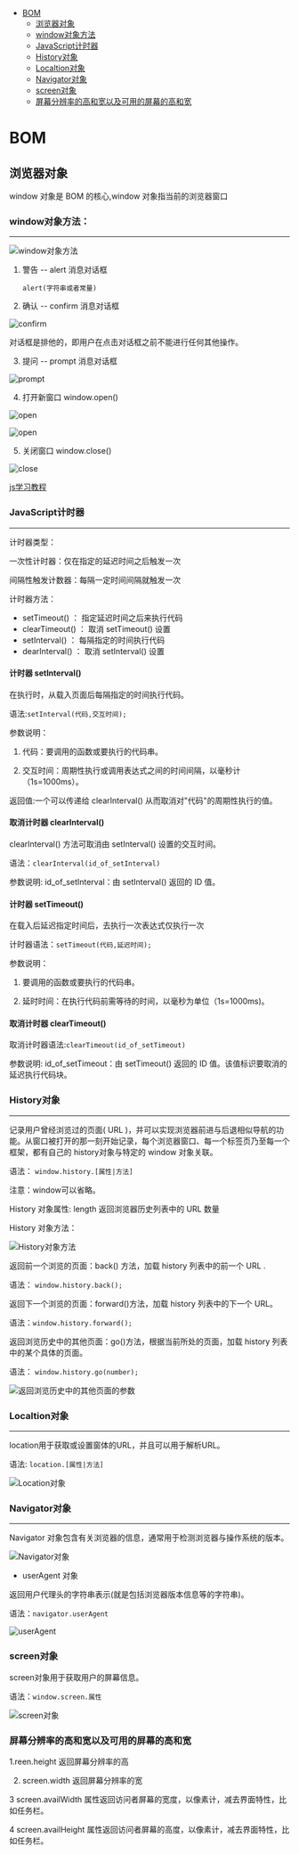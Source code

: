 <!-- TOC -->
- [BOM](#BOM)
    - [浏览器对象](#浏览器对象)
    - [window对象方法](#window对象方法)
    - [JavaScript计时器](#JavaScript计时器)
    - [History对象](#History对象)
    - [Localtion对象](#Localtion对象)
    - [Navigator对象](#Navigator对象)
    - [screen对象](#screen对象)
    - [屏幕分辨率的高和宽以及可用的屏幕的高和宽](#屏幕分辨率的高和宽以及可用的屏幕的高和宽)

<!-- /TOC -->
# BOM
## 浏览器对象
window 对象是 BOM 的核心,window 对象指当前的浏览器窗口

### window对象方法：
---

![window对象方法](https://i.imgur.com/IFmd2MW.jpg)


1. 警告 -- alert 消息对话框

	`alert(字符串或者常量)`
2. 确认 -- confirm 消息对话框

![confirm](https://i.imgur.com/1R2A7vU.png)
	
对话框是排他的，即用户在点击对话框之前不能进行任何其他操作。

3. 提问 -- prompt 消息对话框

![prompt](https://i.imgur.com/dMWVmWH.png)

4. 打开新窗口 window.open()

![open](https://i.imgur.com/wweNk5G.png)

![open](https://i.imgur.com/zutZfNX.png)

5. 关闭窗口 window.close()

![close](https://i.imgur.com/pWbMyvV.png)

[js学习教程](http://www.w3school.com.cn/b.asp "js")

### JavaScript计时器
---
计时器类型：

一次性计时器：仅在指定的延迟时间之后触发一次

间隔性触发计数器：每隔一定时间间隔就触发一次

计时器方法：

  - setTimeout() ： 指定延迟时间之后来执行代码
  - clearTimeout() ： 取消 setTimeout() 设置
  - setInterval()  ： 每隔指定的时间执行代码
  - dearInterval() ： 取消 setInterval() 设置
  
#### 计时器 setInterval()
在执行时，从载入页面后每隔指定的时间执行代码。
 
语法:`setInterval(代码,交互时间);`

参数说明：

1. 代码：要调用的函数或要执行的代码串。

2. 交互时间：周期性执行或调用表达式之间的时间间隔，以毫秒计（1s=1000ms）。

返回值:一个可以传递给 clearInterval() 从而取消对"代码"的周期性执行的值。

#### 取消计时器 clearInterval()
clearInterval() 方法可取消由 setInterval() 设置的交互时间。

语法：`clearInterval(id_of_setInterval)`

参数说明: id_of_setInterval：由 setInterval() 返回的 ID 值。

#### 计时器 setTimeout() 
在载入后延迟指定时间后，去执行一次表达式仅执行一次

计时器语法：`setTimeout(代码,延迟时间);`

参数说明：

1. 要调用的函数或要执行的代码串。

2. 延时时间：在执行代码前需等待的时间，以毫秒为单位（1s=1000ms)。


#### 取消计时器 clearTimeout()
取消计时器语法:`clearTimeout(id_of_setTimeout)`

参数说明: id_of_setTimeout：由 setTimeout() 返回的 ID 值。该值标识要取消的延迟执行代码块。

### History对象
---
记录用户曾经浏览过的页面( URL )，并可以实现浏览器前进与后退相似导航的功能。从窗口被打开的那一刻开始记录，每个浏览器窗口、每一个标签页乃至每一个框架，都有自己的 history对象与特定的 window 对象关联。

语法： `window.history.[属性|方法]`

注意：window可以省略。

History 对象属性: length 返回浏览器历史列表中的 URL 数量

History 对象方法： 

![History对象方法](https://i.imgur.com/MvJOAqq.jpg)


返回前一个浏览的页面：back() 方法，加载 history 列表中的前一个 URL .

语法： `window.history.back();`

返回下一个浏览的页面：forward()方法，加载 history 列表中的下一个 URL。

语法：`window.history.forward();`

返回浏览历史中的其他页面：go()方法，根据当前所处的页面，加载 history 列表中的某个具体的页面。

语法： `window.history.go(number);`

![返回浏览历史中的其他页面的参数](https://i.imgur.com/CKsEgY4.jpg)

### Localtion对象
---
location用于获取或设置窗体的URL，并且可以用于解析URL。
 
语法: `location.[属性|方法]`

![Location对象](https://i.imgur.com/qLNgFap.png)

### Navigator对象
---
Navigator 对象包含有关浏览器的信息，通常用于检测浏览器与操作系统的版本。

![Navigator对象](https://i.imgur.com/keF3xXb.jpg)

- userAgent 对象

返回用户代理头的字符串表示(就是包括浏览器版本信息等的字符串)。

语法：`navigator.userAgent`

![userAgent](https://i.imgur.com/yns4gDs.jpg)

### screen对象

screen对象用于获取用户的屏幕信息。

语法：`window.screen.属性`

![screen对象](https://i.imgur.com/BUYp5UC.png)

### 屏幕分辨率的高和宽以及可用的屏幕的高和宽

1.reen.height 返回屏幕分辨率的高

2. screen.width 返回屏幕分辨率的宽

3 screen.availWidth 属性返回访问者屏幕的宽度，以像素计，减去界面特性，比如任务栏。

4 screen.availHeight 属性返回访问者屏幕的高度，以像素计，减去界面特性，比如任务栏。
